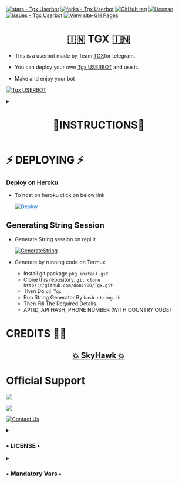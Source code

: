 
[![stars - Tgx Userbot](https://img.shields.io/github/stars/TeamDarkZ/TGX?style=social)](https://github.com/TeamDarkZ/TGX)
[![forks - Tgx Userbot](https://img.shields.io/github/forks/TeamDarkZ/TGX?style=social)](https://github.com/TeamDarkZ/TGX)
[![GitHub tag](https://img.shields.io/github/tag/TeamDarkZ/Tgx?include_prereleases=&sort=semver)](https://github.com/TeamDarkZ/TGX/releases/)
[![License](https://img.shields.io/badge/License-GNU-blue)](#license)
[![issues - Tgx Userbot](https://img.shields.io/github/issues/TeamDarkZ/TGX)](https://github.com/TeamDarkZ/TGX/issues)
[![View site-GH Pages](https://img.shields.io/badge/View_site-GH_Pages-2ea44f?style=for-the-badge)](https://github.com/TeamDarkZ/TGX)



<h1 align="center"> 🇮🇳 TGX 🇮🇳 </h1>

 - This is a userbot made by Team [TGX](https://t.me/TGXUserbotSupport)for telegram. 

 - You can deploy your own [Tgx USERBOT](https://github.com/TeamDarkZ/TGX) and use it.
 
 - Make and enjoy your bot

[![Tgx USERBOT](https://telegra.ph/file/ceb34557e0c13c5755756.jpg)](https://t.me/TGXUserbotSupport)


<details><summary> <h1 align="center">🧾INSTRUCTIONS🧾</h1> </summary>

  - Read carefully
        
        - Fork at your own risk.
        
        - Owner will not be responsible for any kinds for ban due to bot.

        - You can host this project on heroku,  Zeet, Uffizi.

        - Please ask to owner before using codes.
</details>

# ⚡ DEPLOYING ⚡

### Deploy on Heroku
  - To host on heroku click on below link
     
     <a href="https://dashboard.heroku.com/new?button-url=https%3A%2F%2Fgithub.com%2Fdon1900%2FTgx&template=https%3A%2F%2Fgithub.com%2Fdon1900%2FTgx" rel="nofollow" style="background-color: initial; box-sizing: border-box; color: #0366d6; text-decoration-line: none;"><img alt="Deploy" data-canonical-src="https://www.herokucdn.com/deploy/button.svg" src="https://camo.githubusercontent.com/83b0e95b38892b49184e07ad572c94c8038323fb/68747470733a2f2f7777772e6865726f6b7563646e2e636f6d2f6465706c6f792f627574746f6e2e737667" style="border-style: none; box-sizing: initial; max-width: 100%;" /></a></div>
     </a>



## Generating String Session

  - Generate String session on repl it
   
       
       [![GenerateString](https://img.shields.io/badge/repl.it-generateString-yellowgreen)](https://replit.com/@don1900/SkyHawk#main.py) 
        
  - Generate by running code on Termux
       - Install git package
           `pkg install git`
    - Clone this repository.
           `git clone https://github.com/don1900/Tgx.git`
    - Then Do
           `cd Tgx`
    - Run String Generator By
           `bash string.sh`
    - Then Fill The Required Details.
    - API ID, API HASH, PHONE NUMBER (WITH COUNTRY CODE)


# CREDITS 👨‍🔬

<h2 align="center"> <a href="https://github.com/don1900/SkyHawk">💥 SkyHawk 💥</a></h2>
 

# Official Support

<a href="https://t.me/TGXUserBot"><img src="https://img.shields.io/badge/Join-Support%20Channel-red.svg?style=for-the-badge&logo=Telegram"></a>

<a href="https://t.me/TGXUserbotSupport"><img src="https://img.shields.io/badge/Join-Support%20Group-red.svg?style=for-the-badge&logo=Telegram"></a>

[![Contact Us](https://img.shields.io/badge/Telegram-Contact%20Me-informational)](https://t.me/TGXUserbotSupport)

<details>
  <summary> <h3>• LICENSE •</h3> </summary>

![](https://www.gnu.org/graphics/gplv3-or-later.png)

Copyright (C) 2021 Team-Tgx

Poject [TgX Bot](https://github.com/TeamDarkZ/TGX) is free software: you can redistribute it and/or modify
it under the terms of the GNU General Public License as published by
the Free Software Foundation, either version 3 of the License, or
(at your option) any later version.

This program is distributed in the hope that it will be useful,
but WITHOUT ANY WARRANTY; without even the implied warranty of
MERCHANTABILITY or FITNESS FOR A PARTICULAR PURPOSE.  See the
GNU General Public License for more details.

You should have received a copy of the GNU General Public License
along with this program. If not, see <https://www.gnu.org/licenses/>.

Released under [GNU](/LICENSE) by [Darkz X Skyhawk](https://github.com/TeamDarkZ).
</details>

<details> <summary> <h3>• Mandatory Vars •</h3> </summary>

  - Some of the environment variables are mandatory.
- These are listed below.
    - `APP_ID`:   You can get this value from [here](https://my.telegram.org)
    - `API_HASH`:   You can get this value from [here](https://my.telegram.org)
    - `ENV`:   `ANYTHING`
    - `STRING_SESSION`:   You can get this value from running `python3 string_session.py` in termux after cloning this repo. Or just using [repl run](https://replit.com/@don1900/Tgx#main.py)
    - `LOG_GROUP`:   Make a Channel Or Group and get it's id.
    - `DATABASE_URL`:   Make a database on elephant sql and paste the url.
    - `DB_URI`:   Same as `DATABASE_URL`
    - `BOT_TOKEN`:   Make a Bot from [Botfather](https://t.me/botfather) and paste the bot token here.
    - `BOT_USERNAME`:   Paste the Username of bot that you made from [BotFather](https://t.me/botfather).
- The userbot will not work without setting the mandatory vars.
</details>


